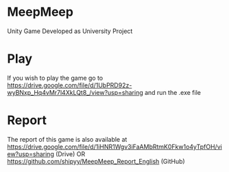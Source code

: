 # MeepMeep
 Unity Game Developed as  University Project

# Play
If you wish to play the game go to https://drive.google.com/file/d/1UbPRD92z-wyBNxp_Hq4vMr7l4XkLQt8_/view?usp=sharing and run the .exe file

# Report
The report of this game is also available at https://drive.google.com/file/d/1iHNR1Wgv3iFaAMbRtmK0Fkw1o4yTpfOH/view?usp=sharing (Drive) OR https://github.com/shipyy/MeepMeep_Report_English (GitHub)
